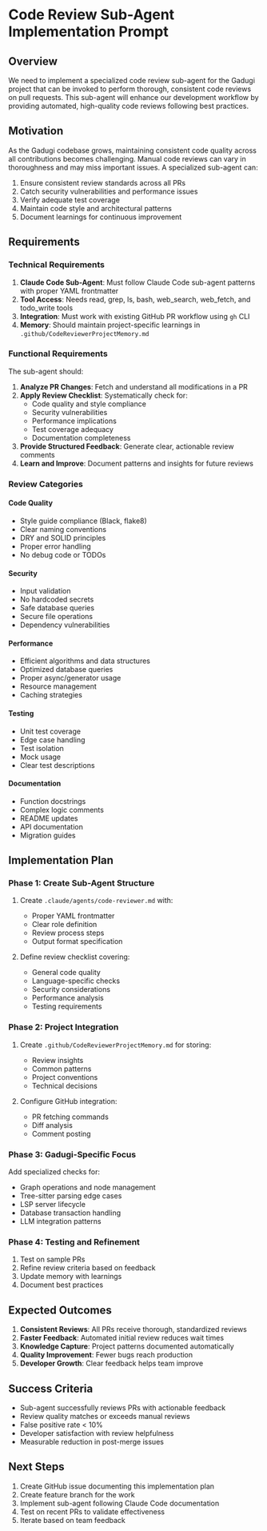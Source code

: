 # Code Review Sub-Agent Implementation Prompt

## Overview

We need to implement a specialized code review sub-agent for the Gadugi project that can be invoked to perform thorough, consistent code reviews on pull requests. This sub-agent will enhance our development workflow by providing automated, high-quality code reviews following best practices.

## Motivation

As the Gadugi codebase grows, maintaining consistent code quality across all contributions becomes challenging. Manual code reviews can vary in thoroughness and may miss important issues. A specialized sub-agent can:

1. Ensure consistent review standards across all PRs
2. Catch security vulnerabilities and performance issues
3. Verify adequate test coverage
4. Maintain code style and architectural patterns
5. Document learnings for continuous improvement

## Requirements

### Technical Requirements

1. **Claude Code Sub-Agent**: Must follow Claude Code sub-agent patterns with proper YAML frontmatter
2. **Tool Access**: Needs read, grep, ls, bash, web_search, web_fetch, and todo_write tools
3. **Integration**: Must work with existing GitHub PR workflow using `gh` CLI
4. **Memory**: Should maintain project-specific learnings in `.github/CodeReviewerProjectMemory.md`

### Functional Requirements

The sub-agent should:

1. **Analyze PR Changes**: Fetch and understand all modifications in a PR
2. **Apply Review Checklist**: Systematically check for:
   - Code quality and style compliance
   - Security vulnerabilities
   - Performance implications
   - Test coverage adequacy
   - Documentation completeness
3. **Provide Structured Feedback**: Generate clear, actionable review comments
4. **Learn and Improve**: Document patterns and insights for future reviews

### Review Categories

#### Code Quality
- Style guide compliance (Black, flake8)
- Clear naming conventions
- DRY and SOLID principles
- Proper error handling
- No debug code or TODOs

#### Security
- Input validation
- No hardcoded secrets
- Safe database queries
- Secure file operations
- Dependency vulnerabilities

#### Performance
- Efficient algorithms and data structures
- Optimized database queries
- Proper async/generator usage
- Resource management
- Caching strategies

#### Testing
- Unit test coverage
- Edge case handling
- Test isolation
- Mock usage
- Clear test descriptions

#### Documentation
- Function docstrings
- Complex logic comments
- README updates
- API documentation
- Migration guides

## Implementation Plan

### Phase 1: Create Sub-Agent Structure

1. Create `.claude/agents/code-reviewer.md` with:
   - Proper YAML frontmatter
   - Clear role definition
   - Review process steps
   - Output format specification

2. Define review checklist covering:
   - General code quality
   - Language-specific checks
   - Security considerations
   - Performance analysis
   - Testing requirements

### Phase 2: Project Integration

1. Create `.github/CodeReviewerProjectMemory.md` for storing:
   - Review insights
   - Common patterns
   - Project conventions
   - Technical decisions

2. Configure GitHub integration:
   - PR fetching commands
   - Diff analysis
   - Comment posting

### Phase 3: Gadugi-Specific Focus

Add specialized checks for:
- Graph operations and node management
- Tree-sitter parsing edge cases
- LSP server lifecycle
- Database transaction handling
- LLM integration patterns

### Phase 4: Testing and Refinement

1. Test on sample PRs
2. Refine review criteria based on feedback
3. Update memory with learnings
4. Document best practices

## Expected Outcomes

1. **Consistent Reviews**: All PRs receive thorough, standardized reviews
2. **Faster Feedback**: Automated initial review reduces wait times
3. **Knowledge Capture**: Project patterns documented automatically
4. **Quality Improvement**: Fewer bugs reach production
5. **Developer Growth**: Clear feedback helps team improve

## Success Criteria

- Sub-agent successfully reviews PRs with actionable feedback
- Review quality matches or exceeds manual reviews
- False positive rate < 10%
- Developer satisfaction with review helpfulness
- Measurable reduction in post-merge issues

## Next Steps

1. Create GitHub issue documenting this implementation plan
2. Create feature branch for the work
3. Implement sub-agent following Claude Code documentation
4. Test on recent PRs to validate effectiveness
5. Iterate based on team feedback
